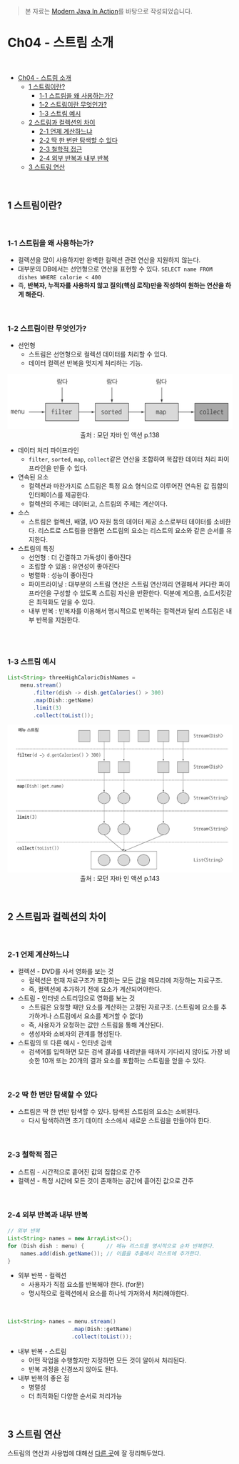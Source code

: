 > 본 자료는 [Modern Java In Action](https://www.amazon.com/Modern-Java-Action-functional-programming/dp/1617293563)를 바탕으로 작성되었습니다.

# Ch04 - 스트림 소개

<br>

- [Ch04 - 스트림 소개](#ch04---스트림-소개)
  - [1 스트림이란?](#1-스트림이란)
    - [1-1 스트림을 왜 사용하는가?](#1-1-스트림을-왜-사용하는가)
    - [1-2 스트림이란 무엇인가?](#1-2-스트림이란-무엇인가)
    - [1-3 스트림 예시](#1-3-스트림-예시)
  - [2 스트림과 컬렉션의 차이](#2-스트림과-컬렉션의-차이)
    - [2-1 언제 계산하느냐](#2-1-언제-계산하느냐)
    - [2-2 딱 한 번만 탐색할 수 있다](#2-2-딱-한-번만-탐색할-수-있다)
    - [2-3 철학적 접근](#2-3-철학적-접근)
    - [2-4 외부 반복과 내부 반복](#2-4-외부-반복과-내부-반복)
  - [3 스트림 연산](#3-스트림-연산)

<br>

## 1 스트림이란?

<br>

### 1-1 스트림을 왜 사용하는가?
* 컬렉션을 많이 사용하지만 완벽한 컬렉션 관련 연산을 지원하지 않는다.
* 대부분의 DB에서는 선언형으로 연산을 표현할 수 있다. `SELECT name FROM dishes WHERE calorie < 400`
* 즉, **반복자, 누적자를 사용하지 않고 질의(핵심 로직)만을 작성하여 원하는 연산을 하게 해준다.**

<br>

### 1-2 스트림이란 무엇인가?
* 선언형
  * 스트림은 선언형으로 컬렉션 데이터를 처리할 수 있다.
  * 데이터 컬렉션 반복을 멋지게 처리하는 기능.

<p align="center"><img src="./image/IMG_EF7C7A9FB6A0-1.jpeg"><br>출처 : 모던 자바 인 액션 p.138</p>

* 데이터 처리 파이프라인
  * `filter`, `sorted`, `map`, `collect`같은 연산을 조합하여 복잡한 데이터 처리 파이프라인을 만들 수 있다.
* 연속된 요소
  * 컬렉션과 마찬가지로 스트림은 특정 요소 형식으로 이루어진 연속된 값 집합의 인터페이스를 제공한다.
  * 컬렉션의 주제는 데이터고, 스트림의 주제는 계산이다.
* 소스
  * 스트림은 컬렉션, 배열, I/O 자원 등의 데이터 제공 소스로부터 데이터를 소비한다. 리스트로 스트림을 만들면 스트림의 요소는 리스트의 요소와 같은 순서를 유지한다.
* 스트림의 특징
  * 선언형 : 더 간결하고 가독성이 좋아진다
  * 조립할 수 있음 : 유연성이 좋아진다
  * 병렬화 : 성능이 좋아진다
  * 파이프라이닝 : 대부분의 스트림 연산은 스트림 연산끼리 연결해서 커다란 파이프라인을 구성할 수 있도록 스트림 자신을 반환한다. 덕분에 게으름, 쇼트서킷같은 최적화도 얻을 수 있다.
  * 내부 반복 : 반복자를 이용해서 명시적으로 반복하는 컬렉션과 달리 스트림은 내부 반복을 지원한다.

<br>

<br>

### 1-3 스트림 예시
```java
List<String> threeHighCaloricDishNames = 
    menu.stream()
        .filter(dish -> dish.getCalories() > 300)
        .map(Dish::getName)
        .limit(3)
        .collect(toList());
```
<p align="center"><img src="./image/IMG_B7406DE5C6F0-1.jpeg"><br>출처 : 모던 자바 인 액션 p.143</p>

<br>

## 2 스트림과 컬렉션의 차이

<br>

### 2-1 언제 계산하느냐
* 컬렉션 - DVD를 사서 영화를 보는 것
  * 컬렉션은 현재 자료구조가 포함하는 모든 값을 메모리에 저장하는 자료구조. 
  * 즉, 컬렉션에 추가하기 전에 요소가 계산되어야한다.
* 스트림 - 인터넷 스트리밍으로 영화를 보는 것
  * 스트림은 요청할 때만 요소를 계산하는 고정된 자료구조. (스트림에 요소를 추가하거나 스트림에서 요소를 제거할 수 없다)
  * 즉, 사용자가 요청하는 값만 스트림을 통해 계산된다.
  * 생성자와 소비자의 관계를 형성된다.
* 스트림의 또 다른 예시 - 인터넷 검색
  * 검색어를 입력하면 모든 검색 결과를 내려받을 때까지 기다리지 않아도 가장 비슷한 10개 또는 20개의 결과 요소를 포함하는 스트림을 얻을 수 있다.

<br>

### 2-2 딱 한 번만 탐색할 수 있다
* 스트림은 딱 한 번만 탐색할 수 있다. 탐색된 스트림의 요소는 소비된다.
  * 다시 탐색하려면 초기 데이터 소스에서 새로운 스트림을 만들어야 한다.

<br>

### 2-3 철학적 접근
* 스트림 - 시간적으로 흩어진 값의 집합으로 간주
* 컬렉션 - 특정 시간에 모든 것이 존재하는 공간에 흩어진 값으로 간주

<br>

### 2-4 외부 반복과 내부 반복
```java
// 외부 반복
List<String> names = new ArrayList<>();
for (Dish dish : menu) {       // 메뉴 리스트를 명시적으로 순차 반복한다.
    names.add(dish.getName()); // 이름을 추출해서 리스트에 추가한다.
}
```
* 외부 반복 - 컬렉션
  * 사용자가 직접 요소를 반복해야 한다. (for문)
  * 명시적으로 컬렉션에서 요소를 하나씩 가져와서 처리해야한다.

<br>

```java
List<String> names = menu.stream()
                    .map(Dish::getName)
                    .collect(toList());
```
* 내부 반복 - 스트림
  * 어떤 작업을 수행할지만 지정하면 모든 것이 알아서 처리된다.
  * 반복 과정을 신경쓰지 않아도 된다.
* 내부 반복의 좋은 점
  * 병렬성
  * 더 최적화된 다양한 순서로 처리가능

<br>

## 3 스트림 연산
스트림의 연산과 사용법에 대해선 [다른 곳](https://github.com/binghe819/TIL/blob/master/JAVA/%EB%AA%A8%EB%8D%98%20%EC%9E%90%EB%B0%94/Stream.md)에 잘 정리해두었다.